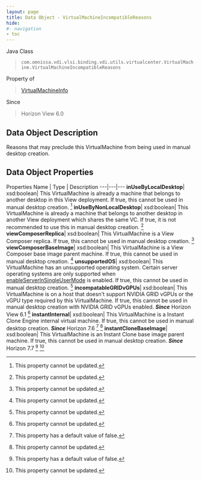 ```yaml
---
layout: page
title: Data Object - VirtualMachineIncompatibleReasons
hide:
#- navigation
- toc
---
```






Java Class
> `com.omnissa.vdi.vlsi.binding.vdi.utils.virtualcenter.VirtualMachine.VirtualMachineIncompatibleReasons`

Property of
> [VirtualMachineInfo](vdi.utils.virtualcenter.VirtualMachine.VirtualMachineInfo.md#field_detail)

Since
> Horizon View 6.0


## Data Object Description

Reasons that may preclude this VirtualMachine from being used in manual desktop creation.

## Data Object Properties
Properties
Name |  Type |  Description
---|---|---
**inUseByLocalDesktop**|  xsd:boolean|  This VirtualMachine is already a machine that belongs to another desktop in this View deployment. If true, this cannot be used in manual desktop creation. [^2]
**inUseByNonLocalDesktop**|  xsd:boolean|  This VirtualMachine is already a machine that belongs to another desktop in another View deployment which shares the same VC. If true, it is not recommended to use this in manual desktop creation. [^2]
**viewComposerReplica**|  xsd:boolean|  This VirtualMachine is a View Composer replica. If true, this cannot be used in manual desktop creation. [^2]
**viewComposerBaseImage**|  xsd:boolean|  This VirtualMachine is a View Composer base image parent machine. If true, this cannot be used in manual desktop creation. [^2]
**unsupportedOS**|  xsd:boolean|  This VirtualMachine has an unsupported operating system. Certain server operating systems are only supported when [enableServerInSingleUserMode](vdi.infrastructure.GlobalSettings.GeneralData.md#enableServerInSingleUserMode) is enabled. If true, this cannot be used in manual desktop creation. [^2]
**incompatableGRIDvGPUs**|  xsd:boolean|  This VirtualMachine is on a host that doesn't support NVIDIA GRID vGPUs or the vGPU type required by this VirtualMachine. If true, this cannot be used in manual desktop creation with NVIDIA GRID vGPUs enabled.  **_Since_** Horizon View 6.1 [^2]
**instantInternal**|  xsd:boolean|  This VirtualMachine is a Instant Clone Engine internal virtual machine. If true, this cannot be used in manual desktop creation.  **_Since_** Horizon 7.6 [^5] [^2]
**instantCloneBaseImage**|  xsd:boolean|  This VirtualMachine is an Instant Clone base image parent machine. If true, this cannot be used in manual desktop creation.  **_Since_** Horizon 7.7 [^5] [^2]
 


 


[^2]: This property cannot be updated.
[^5]: This property has a default value of false.